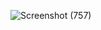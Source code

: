 ![Screenshot (757)](https://github.com/Joyline-Rencita/FreeCodeCamp/assets/107092284/7b0e7b94-53cb-494a-9b30-da91b41bd17e)
